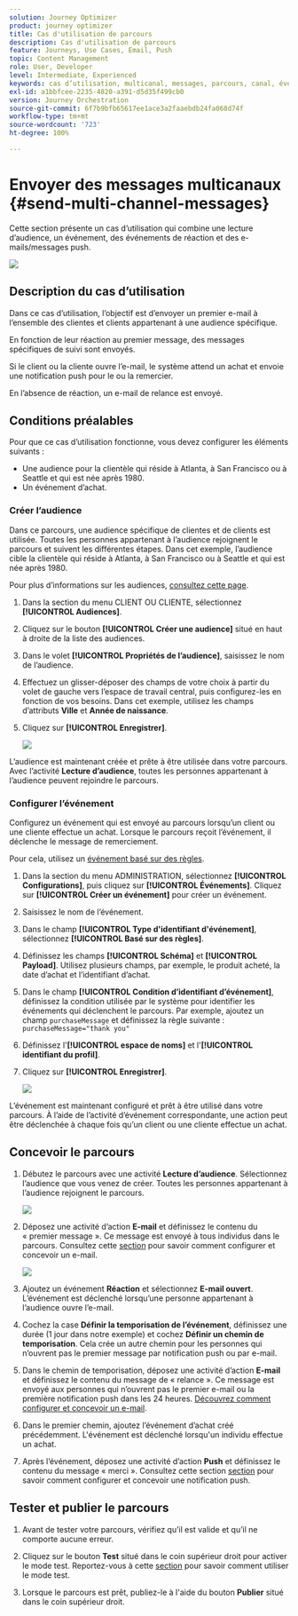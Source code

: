 ```yaml
---
solution: Journey Optimizer
product: journey optimizer
title: Cas d'utilisation de parcours
description: Cas d'utilisation de parcours
feature: Journeys, Use Cases, Email, Push
topic: Content Management
role: User, Developer
level: Intermediate, Experienced
keywords: cas d’utilisation, multicanal, messages, parcours, canal, événements, notification push
exl-id: a1bbfcee-2235-4820-a391-d5d35f499cb0
version: Journey Orchestration
source-git-commit: 6f7b9bfb65617ee1ace3a2faaebdb24fa068d74f
workflow-type: tm+mt
source-wordcount: '723'
ht-degree: 100%

---
```


# Envoyer des messages multicanaux {#send-multi-channel-messages}

Cette section présente un cas d’utilisation qui combine une lecture d’audience, un événement, des événements de réaction et des e-mails/messages push.

![](assets/jo-uc1.png)

## Description du cas d’utilisation

Dans ce cas d’utilisation, l’objectif est d’envoyer un premier e-mail à l’ensemble des clientes et clients appartenant à une audience spécifique.

En fonction de leur réaction au premier message, des messages spécifiques de suivi sont envoyés.

Si le client ou la cliente ouvre l’e-mail, le système attend un achat et envoie une notification push pour le ou la remercier.

En l’absence de réaction, un e-mail de relance est envoyé.

## Conditions préalables

Pour que ce cas d’utilisation fonctionne, vous devez configurer les éléments suivants :

* Une audience pour la clientèle qui réside à Atlanta, à San Francisco ou à Seattle et qui est née après 1980.
* Un événement d’achat.

### Créer l’audience

Dans ce parcours, une audience spécifique de clientes et de clients est utilisée. Toutes les personnes appartenant à l’audience rejoignent le parcours et suivent les différentes étapes. Dans cet exemple, l’audience cible la clientèle qui réside à Atlanta, à San Francisco ou à Seattle et qui est née après 1980.

Pour plus d’informations sur les audiences, [consultez cette page](../audience/about-audiences.md).

1. Dans la section du menu CLIENT OU CLIENTE, sélectionnez **[!UICONTROL Audiences]**.
1. Cliquez sur le bouton **[!UICONTROL Créer une audience]** situé en haut à droite de la liste des audiences.
1. Dans le volet **[!UICONTROL Propriétés de l’audience]**, saisissez le nom de l’audience.
1. Effectuez un glisser-déposer des champs de votre choix à partir du volet de gauche vers l’espace de travail central, puis configurez-les en fonction de vos besoins. Dans cet exemple, utilisez les champs d’attributs **Ville** et **Année de naissance**.
1. Cliquez sur **[!UICONTROL Enregistrer]**.

   ![](assets/add-attributes.png)

L’audience est maintenant créée et prête à être utilisée dans votre parcours. Avec l’activité **Lecture d’audience**, toutes les personnes appartenant à l’audience peuvent rejoindre le parcours.

### Configurer l’événement

Configurez un événement qui est envoyé au parcours lorsqu’un client ou une cliente effectue un achat. Lorsque le parcours reçoit l’événement, il déclenche le message de remerciement.

Pour cela, utilisez un [événement basé sur des règles](../event/about-events.md).

1. Dans la section du menu ADMINISTRATION, sélectionnez **[!UICONTROL Configurations]**, puis cliquez sur **[!UICONTROL Événements]**. Cliquez sur **[!UICONTROL Créer un événement]** pour créer un événement.

1. Saisissez le nom de l’événement.

1. Dans le champ **[!UICONTROL Type d&#39;identifiant d&#39;événement]**, sélectionnez **[!UICONTROL Basé sur des règles]**.

1. Définissez les champs **[!UICONTROL Schéma]** et **[!UICONTROL Payload]**. Utilisez plusieurs champs, par exemple, le produit acheté, la date d’achat et l’identifiant d’achat.

1. Dans le champ **[!UICONTROL Condition d’identifiant d’événement]**, définissez la condition utilisée par le système pour identifier les événements qui déclenchent le parcours. Par exemple, ajoutez un champ `purchaseMessage` et définissez la règle suivante : `purchaseMessage="thank you"`

1. Définissez l&#39;**[!UICONTROL espace de noms]** et l&#39;**[!UICONTROL identifiant du profil]**.

1. Cliquez sur **[!UICONTROL Enregistrer]**.

   ![](assets/jo-uc2.png)

L’événement est maintenant configuré et prêt à être utilisé dans votre parcours. À l’aide de l’activité d’événement correspondante, une action peut être déclenchée à chaque fois qu’un client ou une cliente effectue un achat.

## Concevoir le parcours

1. Débutez le parcours avec une activité **Lecture d’audience**. Sélectionnez l’audience que vous venez de créer. Toutes les personnes appartenant à l’audience rejoignent le parcours.

   ![](assets/jo-uc4.png)

1. Déposez une activité d’action **E-mail** et définissez le contenu du « premier message ». Ce message est envoyé à tous individus dans le parcours. Consultez cette [section](../email/create-email.md) pour savoir comment configurer et concevoir un e-mail.

   ![](assets/jo-uc5.png)

1. Ajoutez un événement **Réaction** et sélectionnez **E-mail ouvert**. L’événement est déclenché lorsqu’une personne appartenant à l’audience ouvre l’e-mail.

1. Cochez la case **Définir la temporisation de l’événement**, définissez une durée (1 jour dans notre exemple) et cochez **Définir un chemin de temporisation**. Cela crée un autre chemin pour les personnes qui n’ouvrent pas le premier message par notification push ou par e-mail.

1. Dans le chemin de temporisation, déposez une activité d’action **E-mail** et définissez le contenu du message de « relance ». Ce message est envoyé aux personnes qui n’ouvrent pas le premier e-mail ou la première notification push dans les 24 heures. [Découvrez comment configurer et concevoir un e-mail](../email/create-email.md).

1. Dans le premier chemin, ajoutez l’événement d’achat créé précédemment. L&#39;événement est déclenché lorsqu&#39;un individu effectue un achat.

1. Après l’événement, déposez une activité d’action **Push** et définissez le contenu du message « merci ». Consultez cette section [section](../push/create-push.md) pour savoir comment configurer et concevoir une notification push.

## Tester et publier le parcours

1. Avant de tester votre parcours, vérifiez qu’il est valide et qu’il ne comporte aucune erreur.

1. Cliquez sur le bouton **Test** situé dans le coin supérieur droit pour activer le mode test. Reportez-vous à cette [section](testing-the-journey.md) pour savoir comment utiliser le mode test.

1. Lorsque le parcours est prêt, publiez-le à l&#39;aide du bouton **Publier** situé dans le coin supérieur droit.
